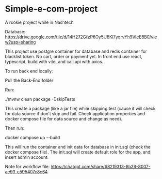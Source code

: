 # Simple-e-com-project
A rookie project while in Nashtech

Database:
https://drive.google.com/file/d/14H272GfzP6Oy5U8Kl7yqrvYh9VIeE8B0/view?usp=sharing

This project use postgre container for database and redis container for blacklist token. No cart, order or payment yet.
In front end use react, typescript, build with vite, and call api with axios.

To run back end locally:

Pull the Back-End folder

Run:

./mvnw clean package -DskipTests

This create a package (like a jar file) while skipping test (cause it will check for data source if don't skip and fail. Check application.properties and docker compose file for data source and change as need).

Then run:

docker compose up --build 

This will run the container and init data for database in init.sql (check the docker compose file).
The init.sql will create default role for the app, and insert admin account.

Note for workflow file: https://chatgpt.com/share/68219313-8b28-8007-ae93-c595407c8c64
